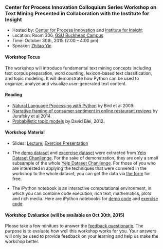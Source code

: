 
### Center for Process Innovation Colloquium Series Workshop on Text Mining Presented in Collaboration with the Institute for Insight


+ Hosted by: [Center for Process Innovation](http://ceprin.org/WP/) and [Institute for Insight](http://insight.gsu.edu/)
+ Location: Room 306, [GSU Buckhead Campus](http://robinson.gsu.edu/about/facilities/)
+ Time: October 30th, 2015 (2:00 – 4:00 pm)
+ Speaker: [Zhitao Yin](http://bit.do/zyincv)

#### Workshop Focus

The workshop will introduce fundamental text mining concepts including text corpus preparation, word counting, lexicon-based text classification, and topic modeling. It will demonstrate how Python can be used to organize, analyze and visualize user-generated text content.

#### Reading
+ [Natural Language Processing with Python](http://victoria.lviv.ua/html/fl5/NaturalLanguageProcessingWithPython.pdf) by Bird et al 2009.
+ [Narrative framing of consumer sentiment in online restaurant reviews](http://firstmonday.org/ojs/index.php/fm/article/view/4944/3863) by Jurafsky et al 2014.
+ [Probabilistic topic models](http://www.cs.princeton.edu/~blei/papers/Blei2012.pdf) by David Blei, 2012.

#### Workshop Material

+ Slides: [Lecture](), [Exercise Presentation](http://bit.do/projectslides)

+ The [demo dataset]() and [excercise dataset]() were extracted from [Yelp Dataset Chanllenge](http://www.yelp.com/dataset_challenge). For the sake of demonstration, they are only a small subsample of the whole [Yelp Dataset Chanllenge](http://www.yelp.com/dataset_challenge). For those of you who are interested in applying the techniques that were convered in the workshop to the whole dataset, you can get the data via [the form](https://www.yelp.com/dataset_challenge/dataset) for free.

+ The iPython notebook is an interactive computational environment, in which you can combine code execution, rich text, mathematics, plots and rich media. Here are iPython notebooks for [demo code]() and [exercise code]().

#### Workshop Evaluation (will be available on Oct 30th, 2015)

Please take a few minitues to answer the [feedback questionarie](). The purpose is to evaluate how well this workshop works for you. Your answers will only be used to provide feedback on your learning and help us make the workshop better.




